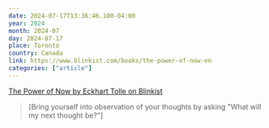 ```yaml
---
date: 2024-07-17T13:36:46.100-04:00
year: 2024
month: 2024-07
day: 2024-07-17
place: Toronto
country: Canada
link: https://www.blinkist.com/books/the-power-of-now-en
categories: ["article"]
---
```

[The Power of Now by Eckhart Tolle on Blinkist](https://www.blinkist.com/books/the-power-of-now-en)

> [Bring yourself into observation of your thoughts by asking "What will my next thought be?"]
